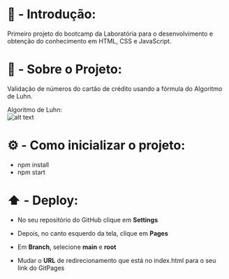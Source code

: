 # 🚀 - Introdução:
Primeiro projeto do bootcamp da Laboratória para o desenvolvimento e obtenção do conhecimento em HTML, CSS e JavaScript.

# 📖 - Sobre o Projeto:
Validação de números do cartão de crédito usando a fórmula do Algoritmo de Luhn.<br/>

Algoritmo de Luhn:<br/>
![alt text](https://www.101computing.net/wp/wp-content/uploads/Luhn-Algorithm.png)

# ⚙️ - Como inicializar o projeto:

* npm install
* npm start

# ⬆️ - Deploy:

 * No seu repositório do GitHub clique em **Settings**
 
 * Depois, no canto esquerdo da tela, clique em **Pages**

 * Em **Branch**, selecione **main** e **root**

 * Mudar o **URL** de redirecionamento que está no index.html para o seu link do GitPages
